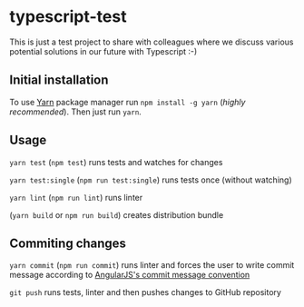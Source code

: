 # typescript-test
This is just a test project to share with colleagues where we discuss various potential solutions in our future with Typescript :-)

## Initial installation

To use [Yarn](https://yarnpkg.com) package manager run `npm install -g yarn` (_highly recommended_).
Then just run `yarn`.

## Usage

`yarn test` (`npm test`) runs tests and watches for changes

`yarn test:single` (`npm run test:single`) runs tests once (without watching)

`yarn lint` (`npm run lint`) runs linter

(`yarn build` or `npm run build`) creates distribution bundle

## Commiting changes

`yarn commit` (`npm run commit`) runs linter and forces the user to write commit message according to [AngularJS's commit message convention](https://github.com/angular/angular.js/blob/master/CONTRIBUTING.md#-git-commit-guidelines)  

`git push` runs tests, linter and then pushes changes to GitHub repository
